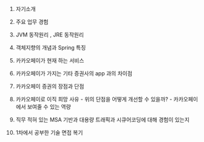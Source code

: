 1. 자기소개
2. 주요 업무 경험
3. JVM 동작원리 , JRE 동작원리
4. 객체지향의 개념과 Spring 특징
5. 카카오페이가 현재 하는 서비스
6. 카카오페이가 가지는 기타 증권사의 app 과의 차이점 
7. 카카오페이 증권의 장점과 단점 
8. 카카오페이로 이직 희망 사유
        - 위의 단점을 어떻게 개선할 수 있을까?
        - 카카오페이에서 보여줄 수 있는 역량
 
9. 직무 적혀 있는  MSA 기반과 대용량 트래픽과 시큐어코딩에 대해 경험이 있는지
10. 1차에서 공부한 기술 면접 복기 
